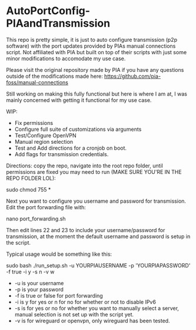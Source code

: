 # AutoPortConfig-PIAandTransmission
This repo is pretty simple, it is just to auto configure transmission (p2p software) with the port updates provided by PIAs manual connections script. Not affiliated with PIA but built on top of their scripts with just some minor modifications to accomodate my use case.

Please visit the original repository made by PIA if you have any questions outside of the modifications made here: https://github.com/pia-foss/manual-connections

Still working on making this fully functional but here is where I am at, I was mainly concerned with getting it functional for my use case.

WIP: 
- Fix permissions
- Configure full suite of customizations via arguments
- Test/Configure OpenVPN
- Manual region selection
- Test and Add directions for a cronjob on boot.
- Add flags for transmission credentials.

Directions: copy the repo, navigate into the root repo folder, until permissions are fixed you may need to run (MAKE SURE YOU'RE IN THE REPO FOLDER LOL):

sudo chmod 755 *

Next you want to configure you username and password for transmission. Edit the port forwarding file with:

nano port_forwarding.sh

Then edit lines 22 and 23 to include your username/password for transmission, at the moment the default username and password is setup in the script.

Typical usage would be something like this:

sudo bash ./run_setup.sh -u YOURPIAUSERNAME -p 'YOURPIAPASSWORD' -f true -i y -s n -v w

- -u is your username
- -p is your password
- -f is true or false for port forwarding
- -i is y for yes or n for no for whether or not to disable IPv6
- -s is for yes or no for whether you want to manually select a server, manual selection is not set up with the script yet.
- -v is for wireguard or openvpn, only wireguard has been tested.

